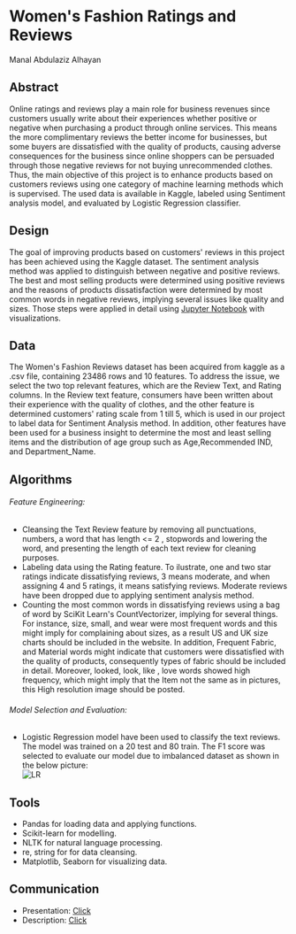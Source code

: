 # Women's Fashion Ratings and Reviews
Manal Abdulaziz Alhayan


## Abstract 
Online ratings and reviews play a main role for business revenues since customers usually write about their experiences whether positive or negative when purchasing a product through online services. This means the more complimentary reviews the better income for businesses, but some buyers are dissatisfied with the quality of products, causing adverse consequences for the business since online shoppers can be persuaded through those negative reviews for not buying unrecommended clothes. Thus, the main objective of this project is to enhance products based on customers reviews using one category of machine learning methods which is supervised. The used data is available in Kaggle, labeled using Sentiment analysis model, and evaluated by Logistic Regression classifier.

## Design 
The goal of improving products based on customers' reviews in this project has been achieved using the Kaggle dataset. The sentiment analysis method was applied to distinguish between negative and positive reviews. The best and most selling products were determined using positive reviews and the reasons of products dissatisfaction were determined by most common words in negative reviews, implying several issues like quality and sizes. Those steps were applied in detail using [Jupyter Notebook](https://github.com/mana1hayan/SDAIA/blob/main/Final_Project.ipynb) with visualizations.


## Data
The Women's Fashion Reviews dataset has been acquired from kaggle as a .csv file, containing 23486 rows and 10 features. To address the issue, we select the two top relevant features, which are the Review Text, and Rating columns. In the Review text feature, consumers have been written about their experience with the quality of clothes, and the other feature is determined customers' rating scale from 1 till 5, which is used in our project to label data for Sentiment Analysis method. In addition, other features have been used for a business insight to determine the most and least selling items and the distribution of age group such as Age,Recommended IND, and Department_Name.


## Algorithms 

###### Feature Engineering: 
- Cleansing the Text Review feature by removing all punctuations, numbers, a word that has length <= 2 , stopwords and lowering the word, and presenting the length of each text review for cleaning purposes.
- Labeling data using the Rating feature. To ilustrate, one and two star ratings indicate dissatisfying reviews, 3 means moderate, and when assigning 4 and 5 ratings, it means satisfying reviews. Moderate reviews have been dropped due to applying sentiment analysis method.
- Counting the most common words in dissatisfying reviews using a bag of word by SciKit Learn's CountVectorizer, implying for several things. For instance, size, small, and wear were most frequent words and this might imply for complaining about sizes, as a result US and UK size charts should be included in the website. In addition, Frequent Fabric, and Material words might indicate that customers were dissatisfied with the quality of products, consequently types of fabric should be included in detail. Moreover, looked, look, like , love words showed high frequency, which might imply that the Item not the same as in pictures, this High resolution image should be posted.

###### Model Selection and Evaluation:
- Logistic Regression model have been used to classify the text reviews. The model was trained on a 20 test and 80 train. The F1 score was selected to evaluate our model due to imbalanced dataset as shown in the below picture:  
 ![LR](https://user-images.githubusercontent.com/93191265/142176998-675f425e-1167-4a95-a96f-608a93b1b362.png)

## Tools
- Pandas for loading data and applying functions.
- Scikit-learn for modelling.
- NLTK for natural language processing.
- re, string for for data cleansing. 
- Matplotlib, Seaborn for visualizing data.

## Communication
- Presentation: [Click](https://github.com/mana1hayan/SDAIA/blob/main/Presentation/Online%20clothes'%20reviews.pdf)
- Description: [Click](https://github.com/mana1hayan/SDAIA/blob/main/README.md)
